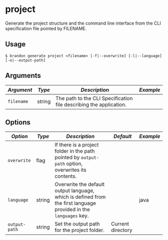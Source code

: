 # project

Generate the project structure and the command line interface from the CLI specification file pointed by FILENAME.

## Usage

`$ brandon generate project <filename> [-f|--overwrite] [-l|--language] [-o|--output-path]`

## Arguments

| *Argument* | *Type* | *Description* | *Example* |
|---|---|---|---|
| `filename` | string | The path to the CLI Specification file describing the application. |  |

## Options

| *Option* | *Type* | *Description* | *Default* | *Example* |
|---|---|---|---|---|
| `overwrite` | flag | If there is a project folder in the path pointed by `output-path` option, overwrites its contents. |  |  |
| `language` | string | Overwrite the default output language, which is defined from the first language provided in the `languages` key. |  | java |
| `output-path` | string | Set the output path for the project folder. | Current directory |  |


